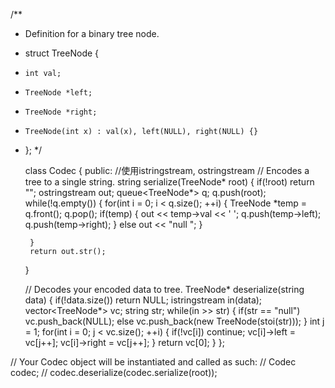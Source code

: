 /**
 * Definition for a binary tree node.
 * struct TreeNode {
 *     int val;
 *     TreeNode *left;
 *     TreeNode *right;
 *     TreeNode(int x) : val(x), left(NULL), right(NULL) {}
 * };
 */

    class Codec {
    public:
    //使用istringstream, ostringstream
    // Encodes a tree to a single string.
    string serialize(TreeNode* root) {
        if(!root) return "";
        ostringstream out;
        queue<TreeNode*> q;
        q.push(root);
        while(!q.empty())
        {
            for(int i = 0; i < q.size(); ++i)
            {
                TreeNode *temp = q.front();
                q.pop();
                if(temp)
                {
                    out << temp->val << ' ';
                    q.push(temp->left);
                    q.push(temp->right);
                }
                else
                    out << "null ";
            }
                
        }
        return out.str();
    }

    // Decodes your encoded data to tree.
    TreeNode* deserialize(string data) {
        if(!data.size()) return NULL;
        istringstream in(data);
        vector<TreeNode*> vc;
        string str;
        while(in >> str)
        {
            if(str == "null")
                vc.push_back(NULL);
            else
                vc.push_back(new TreeNode(stoi(str)));
        }
        int j = 1;
        for(int i = 0; j < vc.size(); ++i)
        {
            if(!vc[i]) continue;
            vc[i]->left = vc[j++];
            vc[i]->right = vc[j++];
        }
        return vc[0];
    }
    };

// Your Codec object will be instantiated and called as such:
// Codec codec;
// codec.deserialize(codec.serialize(root));
